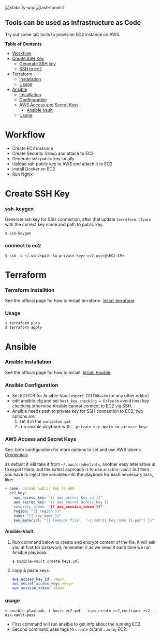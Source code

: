 ![stability-wip](https://img.shields.io/badge/stability-work_in_progress-lightgrey.svg)
![last-commit](https://img.shields.io/github/last-commit/imilad/infrastructure-as-code-tools)

## Tools can be used as Infrastructure as Code
Try out some IaC tools to provision EC2 instance on AWS.

**Table of Contents**
- [Workflow](#workflow)
- [Create SSH Key](#create-ssh-key)
    - [Generate SSH key](#ssh-keygen)
    - [SSH to ec2](#connect-to-ec2)
- [Terraform](#terraform)
    - [Installation](#terraform-installtion)
    - [Usage](#usage)
- [Ansible](#ansible)
    - [Installation](#ansible-installation)
    - [Configuration](#ansible-configuration)
    - [AWS Access and Secret Keys](#aws-access-and-secret-keys)
        - [Ansible Vault](#ansible-vault)
    - [Usage](#usage)

# Workflow
* Create EC2 instance
* Create Security Group and attach to EC2
* Generate ssh public key locally
* Upload ssh public key to AWS and attach it to EC2
* Install Docker on EC2
* Run Ngnix

# Create SSH Key 
### ssh-keygen
Generate ssh key for SSH connection, after that update `terraform.tfvars` with the correct key name and path to public key.
```shell script
$ ssh-keygen
```

### connect to ec2
```shell script
$ ssh -i ~/.ssh/<path-to-private-key> ec2-user@<EC2-IP>
```

# Terraform
### Terraform Installtion
See the official page for how to install terraform: [Install terraform](https://learn.hashicorp.com/terraform/getting-started/install.html)

### Usage
```shell script
$ terraform plan
$ terraform apply
```

# Ansible
### Ansible Installation
See the official page for how to install: [Install Ansible](https://docs.ansible.com/ansible/latest/installation_guide/intro_installation.html)

### Ansible Configuration
* Set EDITOR for Ansible-Vault `export EDITOR=vim` (or any other editor)
* edit ansible.cfg and set `host_key_checking = False` to avoid host key checking otherwise Ansible cannot connect to EC2 via SSH.
* Ansible needs path to private key for SSH connection to EC2, two options are:
  1. set it in the `variables.yml`
  2. run ansible playbook with `--private-key <path-to-private-key>`

### AWS Access and Secret Keys
See .boto configuration for more options to set and use AWS tokens. [Credentials](https://boto3.amazonaws.com/v1/documentation/api/latest/guide/configuration.html)

as default it will take it from `~/.aws/credentials`, another easy alternative is to export them, but the safest approach is to use `ansible-vault` but then you have to inject the variables into the playbook for each necessary task, like:

````yaml
- name: Upload public key to AWS
  ec2_key:
    aws_access_key: "{{ aws_access_key_id }}"
    aws_secret_key: "{{ aws_secret_access_key }}
    security_token: "{{ aws_session_token }}"
    region: "{{ region }}"
    name: "{{ key_name }}"
    key_material: "{{ lookup('file', '~/.ssh/{{ key_name }}.pub') }}"
````

#### Ansible-Vault

1. Run command below to create and encrypt content of the file, it will ask you at first for password, remember it as we need it each time we run Ansible playbook.
    ```shell script
    $ ansible-vault create keys.yml
    ```
2. copy & paste keys:
    ```yaml
    aws_access_key_id: <key>
    aws_secret_access_key: <key>
    aws_session_token: <key>
    ```

### usage

```shell script
$ ansible-playbook -i hosts ec2.yml --tags create_ec2,configure_ec2 --ask-vault-pass
```
* First command will run ansible to get info about the running EC2.
* Second command uses tags to `create` or/and `config` EC2.

